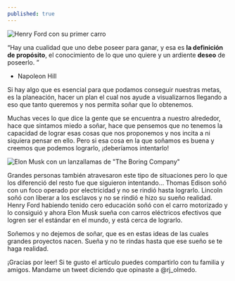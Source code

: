 ```yaml
---
published: true
---
```

![Henry Ford con su primer carro]({{site.baseurl}}/images/henryford.jpg)


“Hay una cualidad que uno debe poseer para ganar, y esa es **la definición de propósito**, el conocimiento de lo que uno quiere y un ardiente **deseo** de poseerlo. ”
- Napoleon Hill

Si hay algo que es esencial para que podamos conseguir nuestras metas, es la planeación, hacer un plan el cual nos ayude a visualizarnos llegando a eso que tanto queremos y nos permita soñar que lo obtenemos.

Muchas veces lo que dice la gente que se encuentra a nuestro alrededor, hace que sintamos miedo a soñar, hace que pensemos que no tenemos la capacidad de lograr esas cosas que nos proponemos y nos incita a ni siquiera pensar en ello. Pero si esa cosa en la que soñamos es buena y creemos que podemos lograrlo, ¡deberíamos intentarlo!


![Elon Musk con un lanzallamas de "The Boring Company"]({{site.baseurl}}/images/elonmusk.jpg)


Grandes personas también atravesaron este tipo de situaciones pero lo que los diferenció del resto fue que siguieron intentando… Thomas Edison soñó con un foco operado por electricidad y no se rindió hasta lograrlo. Lincoln soñó con liberar a los esclavos y no se rindió e hizo su sueño realidad. Henry Ford habiendo tenido cero educación soñó con el carro motorizado y lo consiguió y ahora Elon Musk sueña con carros eléctricos efectivos que logren ser el estándar en el mundo, y está cerca de lograrlo.

Soñemos y no dejemos de soñar, que es en estas ideas de las cuales grandes proyectos nacen. Sueña y no te rindas hasta que ese sueño se te haga realidad.

¡Gracias por leer! Si te gusto el artículo puedes compartirlo con tu familia y amigos. Mandame un tweet diciendo que opinaste a @rj_olmedo.
